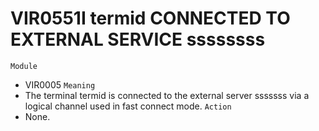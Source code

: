 # VIR0551I termid CONNECTED TO EXTERNAL SERVICE ssssssss
`Module`
- VIR0005
`Meaning`
- The terminal termid is connected to the external server sssssss via a logical channel used in fast connect mode.
`Action`
- None.
